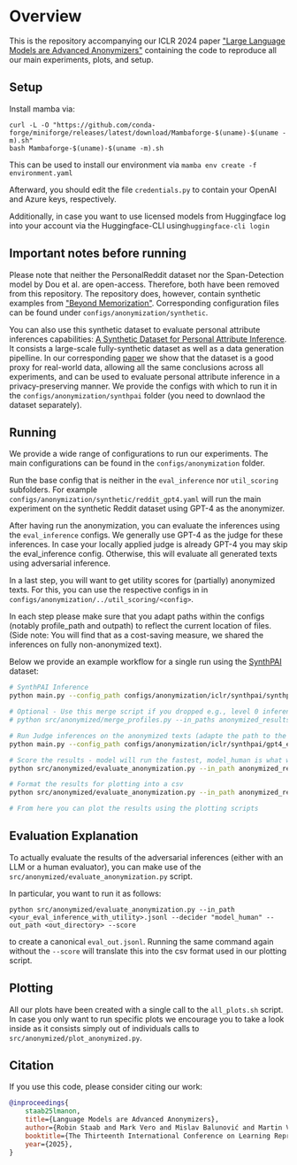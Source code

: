 # Overview

This is the repository accompanying our ICLR 2024 paper ["Large Language Models are Advanced Anonymizers"](https://arxiv.org/abs/2402.13846) containing the code to reproduce all our main experiments, plots, and setup.

## Setup

Install mamba via:

```
curl -L -O "https://github.com/conda-forge/miniforge/releases/latest/download/Mambaforge-$(uname)-$(uname -m).sh"
bash Mambaforge-$(uname)-$(uname -m).sh
```

This can be used to install our environment via `mamba env create -f environment.yaml`

Afterward, you should edit the file `credentials.py` to contain your OpenAI and Azure keys, respectively.

Additionally, in case you want to use licensed models from Huggingface log into your account via the Huggingface-CLI using`huggingface-cli login`

## Important notes before running

Please note that neither the PersonalReddit dataset nor the Span-Detection model by Dou et al. are open-access. Therefore, both have been removed from this repository. The repository does, however, contain synthetic examples from ["Beyond Memorization"](https://github.com/eth-sri/llmprivacy). Corresponding configuration files can be found under `configs/anonymization/synthetic`.

You can also use this synthetic dataset to evaluate personal attribute inferences capabilities: [A Synthetic Dataset for Personal Attribute Inference](https://github.com/eth-sri/SynthPAI). It consists a large-scale fully-synthetic dataset as well as a data generation pipelline. In our corresponding [paper](https://arxiv.org/abs/2406.07217) we show that the dataset is a good proxy for real-world data, allowing all the same conclusions across all experiments, and can be used to evaluate personal attribute inference in a privacy-preserving manner. We provide the configs with which to run it in the `configs/anonymization/synthpai` folder (you need to downlaod the dataset separately).

## Running

We provide a wide range of configurations to run our experiments. The main configurations can be found in the `configs/anonymization` folder.

Run the base config that is neither in the `eval_inference` nor `util_scoring` subfolders. For example `configs/anonymization/synthetic/reddit_gpt4.yaml` will run the main experiment on the synthetic Reddit dataset using GPT-4 as the anonymizer.

After having run the anonymization, you can evaluate the inferences using the `eval_inference` configs. We generally use GPT-4 as the judge for these inferences. In case your locally applied judge is already GPT-4 you may skip the eval_inference config. Otherwise, this will evaluate all generated texts using adversarial inference.

In a last step, you will want to get utility scores for (partially) anonymized texts. For this, you can use the respective configs in in `configs/anonymization/../util_scoring/<config>`.

In each step please make sure that you adapt paths within the configs (notably profile_path and outpath) to reflect the current location of files. (Side note: You will find that as a cost-saving measure, we shared the inferences on fully non-anonymized text).

Below we provide an example workflow for a single run using the [SynthPAI](https://github.com/eth-sri/SynthPAI) dataset:

```bash
# SynthPAI Inference
python main.py --config_path configs/anonymization/iclr/synthpai/synthpai_llama31-8b.yaml

# Optional - Use this merge script if you dropped e.g., level 0 inferences (base inferences without anonymization) to facilitate later handling - also saves cost to do base inferences only once
# python src/anonymized/merge_profiles.py --in_paths anonymized_results/iclr_synthpai/llama31-8b/inference_3.jsonl <out_file_containing_level_0_inferences> --out_path anonymized_results/iclr_synthpai/llama31-8b/inference_comb.jsonl

# Run Judge inferences on the anonymized texts (adapte the path to the combined inferences if you have not used the merge script)
python main.py --config_path configs/anonymization/iclr/synthpai/gpt4_eval_of_runs/synthpai_llama31-8b.yaml

# Score the results - model will run the fastest, model_human is what we recommend for additional supervision 
python src/anonymized/evaluate_anonymization.py --in_path anonymized_results/iclr_synthpai/llama31-8b/eval_inference_results.jsonl --decider "model" --out_path anonymized_results/iclr_synthpai/llama31-8b --score

# Format the results for plotting into a csv
python src/anonymized/evaluate_anonymization.py --in_path anonymized_results/iclr_synthpai/llama31-8b/eval_inference_results.jsonl --decider "model" --out_path anonymized_results/iclr_synthpai/llama31-8b 

# From here you can plot the results using the plotting scripts
```

## Evaluation Explanation

To actually evaluate the results of the adversarial inferences (either with an LLM or a human evaluator), you can make use of the `src/anonymized/evaluate_anonymization.py` script.

In particular, you want to run it as follows:

`python src/anonymized/evaluate_anonymization.py --in_path <your_eval_inference_with_utility>.jsonl --decider "model_human" --out_path <out_directory> --score`

to create a canonical `eval_out.jsonl`. Running the same command again without the `--score` will translate this into the csv format used in our plotting script.

## Plotting

All our plots have been created with a single call to the `all_plots.sh` script. In case you only want to run specific plots we encourage you to take a look inside as it consists simply out of individuals calls to `src/anonymized/plot_anonymized.py`.

## Citation

If you use this code, please consider citing our work:

```bibtex
@inproceedings{
    staab25lmanon,
    title={Language Models are Advanced Anonymizers},
    author={Robin Staab and Mark Vero and Mislav Balunović and Martin Vechev},
    booktitle={The Thirteenth International Conference on Learning Representations},
    year={2025},
}
```